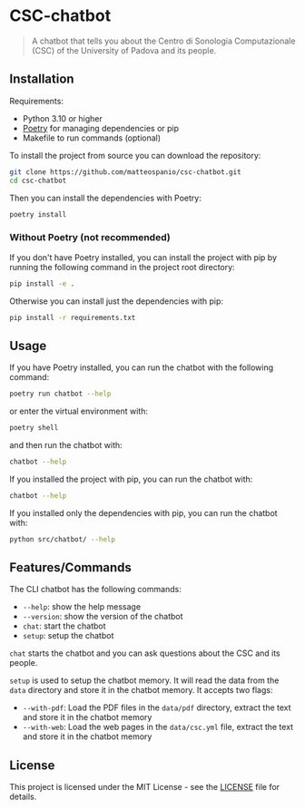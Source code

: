 # CSC-chatbot

> A chatbot that tells you about the Centro di Sonologia Computazionale (CSC) of the University of Padova and its people.

## Installation

Requirements:
- Python 3.10 or higher
- [Poetry](https://python-poetry.org/) for managing dependencies or pip
- Makefile to run commands (optional)

To install the project from source you can download the repository:

```bash
git clone https://github.com/matteospanio/csc-chatbot.git
cd csc-chatbot
```

Then you can install the dependencies with Poetry:

```bash
poetry install
```

### Without Poetry (not recommended)

If you don't have Poetry installed, you can install the project with pip by running the following command in the project root directory:

```bash
pip install -e .
```

Otherwise you can install just the dependencies with pip:

```bash
pip install -r requirements.txt
```

## Usage

If you have Poetry installed, you can run the chatbot with the following command:

```bash
poetry run chatbot --help
```

or enter the virtual environment with:

```bash
poetry shell
```

and then run the chatbot with:

```bash
chatbot --help
```

If you installed the project with pip, you can run the chatbot with:

```bash
chatbot --help
```

If you installed only the dependencies with pip, you can run the chatbot with:

```bash
python src/chatbot/ --help
```

## Features/Commands

The CLI chatbot has the following commands:

- `--help`: show the help message
- `--version`: show the version of the chatbot
- `chat`: start the chatbot
- `setup`: setup the chatbot

`chat` starts the chatbot and you can ask questions about the CSC and its people.

`setup` is used to setup the chatbot memory. It will read the data from the `data` directory and store it in the chatbot memory. It accepts two flags:

- `--with-pdf`: Load the PDF files in the `data/pdf` directory, extract the text and store it in the chatbot memory
- `--with-web`: Load the web pages in the `data/csc.yml` file, extract the text and store it in the chatbot memory

## License

This project is licensed under the MIT License - see the [LICENSE](LICENSE) file for details.
